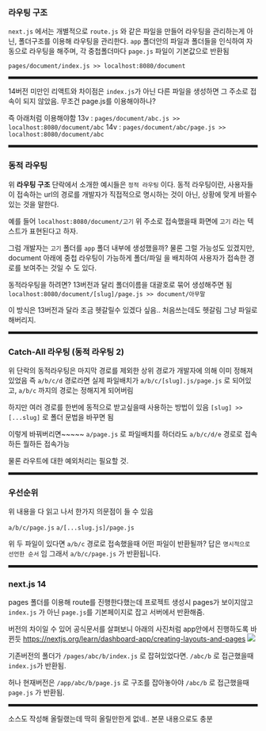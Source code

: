 ### 라우팅 구조

`next.js` 에서는 개별적으로 `route.js` 와 같은 파일을 만들어 라우팅을 관리하는게 아닌,
폴더구조를 이용해 라우팅을 관리한다.
`app` 폴더안의 파일과 폴더들을 인식하여 자동으로 라우팅을 해주며,
각 중첩폴더마다 `page.js` 파일이 기본값으로 반환됨

`pages/document/index.js >> localhost:8080/document`

<hr style="height:5px">

14버전 미만인 리액트와 차이점은
`index.js`가 아닌 다른 파일을 생성하면 그 주소로 접속이 되지 않았음.
무조건 page.js를 이용해야하나?

즉 아래처럼 이용해야함
13v : `pages/document/abc.js >> localhost:8080/document/abc`
14v : `pages/document/abc/page.js >> localhost:8080/document/abc`

<hr style="height:5px">

### 동적 라우팅

위 <strong>라우팅 구조</strong> 단락에서 소개한 예시들은 `정적 라우팅` 이다.
동적 라우팅이란, 사용자들이 접속하는 url의 경로를 개발자가 직접적으로 명시하는 것이 아닌,
상황에 맞게 바뀔수 있는 것을 말한다.

예를 들어
`localhost:8080/document/고기`
위 주소로 접속했을때 화면에 `고기` 라는 텍스트가 표현된다고 하자.

그럼 개발자는 `고기` 폴더를 `app` 폴더 내부에 생성했을까?
물론 그럴 가능성도 있겠지만,
document 아래에 중첩 라우팅이 가능하게 폴더/파일 을 배치하여
사용자가 접속한 경로를 보여주는 것일 수 도 있다.

동적라우팅을 하려면?
13버전과 달리 폴더이름을 대괄호로 묶어 생성해주면 됨
`localhost:8080/document/[slug]/page.js >> document/아무말`

이 방식은 13버전과 달라 조금 헷갈릴수 있겠다 싶음..
처음쓰는데도 헷갈림
그냥 파일로 해버리지.

<hr style="height:5px">

### Catch-All 라우팅 (동적 라우팅 2)

위 단락의 동적라우팅은 마지막 경로를 제외한 상위 경로가 개발자에 의해 이미 정해져있었음
즉 `a/b/c/d` 경로라면
실제 파일배치가 `a/b/c/[slug].js/page.js` 로 되어있고,
`a/b/c` 까지의 경로는 정해지게 되어버림

하지만 여러 경로를 한번에 동적으로 받고싶을때 사용하는 방법이 있음
`[slug] >> [...slug]` 로 폴더 문법을 바꾸면 됨

이렇게 바꿔버리면~~~~~
`a/page.js` 로 파일배치를 하더라도
`a/b/c/d/e` 경로로 접속하든 뭘하든 접속가능

물론 라우트에 대한 예외처리는 필요할 것.

<hr style="height:5px">

### 우선순위

위 내용을 다 읽고 나서 한가지 의문점이 들 수 있음

`a/b/c/page.js`
`a/[...slug.js]/page.js`

위 두 파일이 있다면
`a/b/c` 경로로 접속했을때 어떤 파일이 반환될까?
답은 `명시적으로 선언한 순서` 임
그래서 `a/b/c/page.js` 가 반환됩니다.

<hr style="height:5px">

### next.js 14

pages 폴더를 이용해 route를 진행한다했는데 프로젝트 생성시 pages가 보이지않고
`index.js` 가 아닌 `page.js`를 기본페이지로 잡고 서버에서 반환해줌.

버전의 차이일 수 있어 공식문서를 살펴보니 아래의 사진처럼 app안에서 진행하도록 바뀐듯
https://nextjs.org/learn/dashboard-app/creating-layouts-and-pages
![](https://velog.velcdn.com/images/diacl4927/post/aa926c5c-5663-4414-8cec-a1c163b77428/image.png)

기존버전의 폴더가 `/pages/abc/b/index.js` 로 잡혀있었다면.
`/abc/b` 로 접근했을때 `index.js`가 반환됨.

허나 현재버전은 `/app/abc/b/page.js` 로 구조를 잡아놓아야
`/abc/b` 로 접근했을때 `page.js` 가 반환됨.

<hr style="height:5px">

소스도 작성해 올릴랬는데 딱히 올릴만한게 없네..
본문 내용으로도 충분

